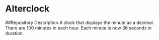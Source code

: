 Alterclock
===========

##Repository Description
A clock that displays the minute as a decimal. There are 100 minutes in each hour. Each minute is now 36 seconds in duration.


